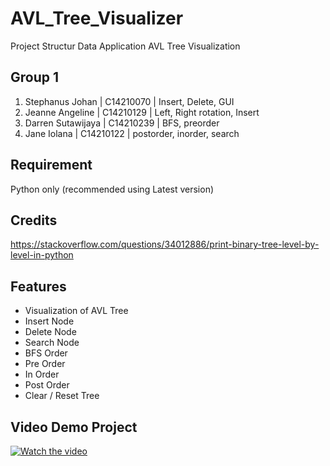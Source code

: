 # AVL_Tree_Visualizer
Project Structur Data Application AVL Tree Visualization

## Group 1
1. Stephanus Johan | C14210070 | Insert, Delete, GUI
2. Jeanne Angeline | C14210129 | Left, Right rotation, Insert
3. Darren Sutawijaya | C14210239 | BFS, preorder
4. Jane Iolana | C14210122 | postorder, inorder, search

## Requirement
Python only (recommended using Latest version)

## Credits
https://stackoverflow.com/questions/34012886/print-binary-tree-level-by-level-in-python

## Features
- Visualization of AVL Tree
- Insert Node
- Delete Node
- Search Node
- BFS Order
- Pre Order
- In Order
- Post Order
- Clear / Reset Tree

## Video Demo Project
[![Watch the video](https://media.discordapp.net/attachments/1050696456417316884/1060161074512539698/image.png)](https://youtu.be/pOlCaWz991c)
